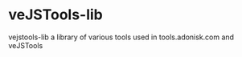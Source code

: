 veJSTools-lib
=========

vejstools-lib a library of various tools used in tools.adonisk.com and veJSTools
